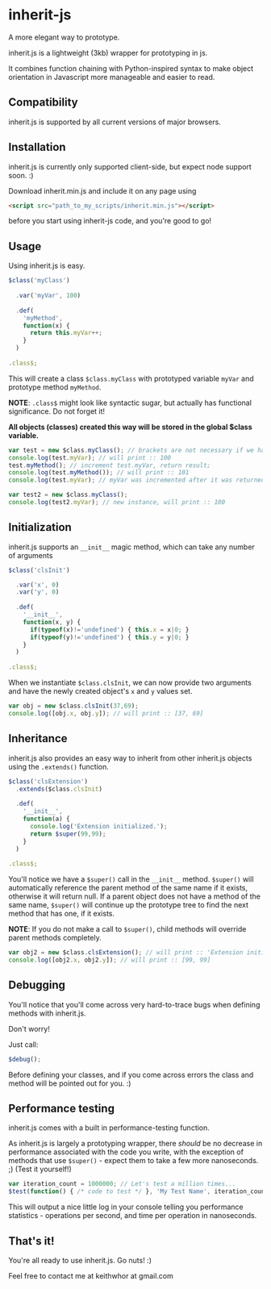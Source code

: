 inherit-js
==========

A more elegant way to prototype.

inherit.js is a lightweight (3kb) wrapper for prototyping in js.

It combines function chaining with Python-inspired syntax
to make object orientation in Javascript more manageable and easier to read.

Compatibility
-------------

inherit.js is supported by all current versions of major browsers.

Installation
------------

inherit.js is currently only supported client-side, but expect node support soon. :)

Download inherit.min.js and include it on any page using

```html
<script src="path_to_my_scripts/inherit.min.js"></script>
```

before you start using inherit-js code, and you're good to go!

Usage
-----

Using inherit.js is easy.

```javascript
$class('myClass')
  
  .var('myVar', 100)
  
  .def(
    'myMethod',
    function(x) {
      return this.myVar++;
    }
  )
    
.class$;
```

This will create a class ```$class.myClass``` with prototyped variable ```myVar``` and prototype method ```myMethod```.

__NOTE__: ```.class$``` might look like syntactic sugar, but actually has functional significance. Do not forget it!

__All objects (classes) created this way will be stored in the global $class variable.__

```javascript
var test = new $class.myClass(); // brackets are not necessary if we have no initialization variables
console.log(test.myVar); // will print :: 100
test.myMethod(); // increment test.myVar, return result;
console.log(test.myMethod()); // will print :: 101
console.log(test.myVar); // myVar was incremented after it was returned, will print :: 102

var test2 = new $class.myClass();
console.log(test2.myVar); // new instance, will print :: 100
```

Initialization
--------------

inherit.js supports an ```__init__``` magic method, which can take any number of arguments

```javascript
$class('clsInit')

  .var('x', 0)
  .var('y', 0)
  
  .def(
    '__init__',
    function(x, y) {
      if(typeof(x)!='undefined') { this.x = x|0; }
      if(typeof(y)!='undefined') { this.y = y|0; }
    }
  )
  
.class$;
```

When we instantiate ```$class.clsInit```, we can now provide two arguments and have the newly created object's ```x``` and ```y``` values set.

```javascript
var obj = new $class.clsInit(37,69);
console.log([obj.x, obj.y]); // will print :: [37, 69]
```

Inheritance
-----------

inherit.js also provides an easy way to inherit from other inherit.js objects using the ```.extends()``` function.

```javascript
$class('clsExtension')
  .extends($class.clsInit)
  
  .def(
    '__init__',
    function(a) {
      console.log('Extension initialized.');
      return $super(99,99);
    }
  )
  
.class$;
```

You'll notice we have a ```$super()``` call in the ```__init__``` method.
```$super()``` will automatically reference the parent method of the same name if it exists, otherwise it will return null.
If a parent object does not have a method of the same name, ```$super()``` will continue up the prototype tree to find the next method that has one, if it exists.

__NOTE__: If you do not make a call to ```$super()```, child methods will override parent methods completely.

```javascript
var obj2 = new $class.clsExtension(); // will print :: 'Extension initialized.'
console.log([obj2.x, obj2.y]); // will print :: [99, 99]
```

Debugging
---------

You'll notice that you'll come across very hard-to-trace bugs when defining methods with inherit.js.

Don't worry!

Just call:
```javascript
$debug();
```

Before defining your classes, and if you come across errors the class and method will be pointed out for you. :)

Performance testing
-------------------

inherit.js comes with a built in performance-testing function.

As inherit.js is largely a prototyping wrapper, there *should* be no decrease in performance associated with
the code you write, with the exception of methods that use ```$super()``` - expect them to take a few more nanoseconds. ;)
(Test it yourself!)

```javascript
var iteration_count = 1000000; // Let's test a million times...
$test(function() { /* code to test */ }, 'My Test Name', iteration_count);
```

This will output a nice little log in your console telling you performance statistics - operations per second, and time per operation in nanoseconds.

That's it!
----------

You're all ready to use inherit.js. Go nuts! :)

Feel free to contact me at keithwhor at gmail.com

    
